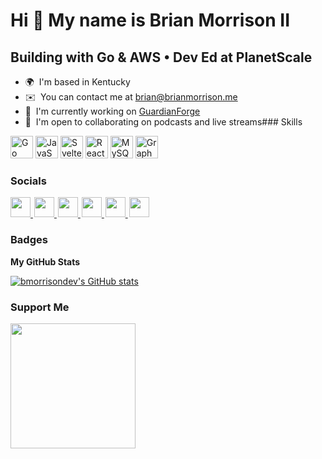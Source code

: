 Hi 👋 My name is Brian Morrison II
==================================

Building with Go & AWS • Dev Ed at PlanetScale
----------------------------------------------

*   🌍  I'm based in Kentucky
*   ✉️  You can contact me at [brian@brianmorrison.me](mailto:brian@brianmorrison.me)
*   🚀  I'm currently working on [GuardianForge](http://guardianforge.net)
*   🤝  I'm open to collaborating on podcasts and live streams### Skills 
<p align="left">
<a href="https://go.dev/doc/" target="_blank" rel="noreferrer"><img src="https://raw.githubusercontent.com/danielcranney/readme-generator/main/public/icons/skills/go-colored.svg" width="36" height="36" alt="Go" /></a>
<a href="https://developer.mozilla.org/en-US/docs/Web/JavaScript" target="_blank" rel="noreferrer"><img src="https://raw.githubusercontent.com/danielcranney/readme-generator/main/public/icons/skills/javascript-colored.svg" width="36" height="36" alt="JavaScript" /></a>
<a href="https://svelte.dev/" target="_blank" rel="noreferrer"><img src="https://raw.githubusercontent.com/danielcranney/readme-generator/main/public/icons/skills/svelte-colored.svg" width="36" height="36" alt="Svelte" /></a>
<a href="https://reactjs.org/" target="_blank" rel="noreferrer"><img src="https://raw.githubusercontent.com/danielcranney/readme-generator/main/public/icons/skills/react-colored.svg" width="36" height="36" alt="React" /></a>
<a href="https://www.mysql.com/" target="_blank" rel="noreferrer"><img src="https://raw.githubusercontent.com/danielcranney/readme-generator/main/public/icons/skills/mysql-colored.svg" width="36" height="36" alt="MySQL" /></a>
<a href="https://graphql.org/" target="_blank" rel="noreferrer"><img src="https://raw.githubusercontent.com/danielcranney/readme-generator/main/public/icons/skills/graphql-colored.svg" width="36" height="36" alt="GraphQL" /></a>
</p>
                    
### Socials

<p align="left">          
<a href="https://discord.com/users/brianmmdev" target="_blank" rel="noreferrer" style="padding-right: 2px;"> <img src="https://raw.githubusercontent.com/danielcranney/readme-generator/main/public/icons/socials/discord.svg" width="32" height="32" /> </a> <a href="https://brianmmdev.hashnode.dev" target="_blank" rel="noreferrer" style="padding-right: 2px;"> <img src="https://raw.githubusercontent.com/danielcranney/readme-generator/main/public/icons/socials/hashnode.svg" width="32" height="32" /> </a> <a href="http://www.instagram.com/brianmmdev" target="_blank" rel="noreferrer" style="padding-right: 2px;"> <img src="https://raw.githubusercontent.com/danielcranney/readme-generator/main/public/icons/socials/instagram.svg" width="32" height="32" /> </a> <a href="https://www.linkedin.com/in/brianmmdev" target="_blank" rel="noreferrer" style="padding-right: 2px;"> <img src="https://raw.githubusercontent.com/danielcranney/readme-generator/main/public/icons/socials/linkedin.svg" width="32" height="32" /> </a> <a href="https://www.twitter.com/brianmmdev" target="_blank" rel="noreferrer" style="padding-right: 2px;"> <img src="https://raw.githubusercontent.com/danielcranney/readme-generator/main/public/icons/socials/twitter.svg" width="32" height="32" /> </a> <a href="https://www.youtube.com/@brianmmdev" target="_blank" rel="noreferrer" style="padding-right: 2px;"> <img src="https://raw.githubusercontent.com/danielcranney/readme-generator/main/public/icons/socials/youtube.svg" width="32" height="32" /> </a>
</p>

### Badges

<b>My GitHub Stats</b>

<a href="http://www.github.com/bmorrisondev"><img src="https://github-readme-stats.vercel.app/api?username=bmorrisondev&show_icons=true&hide=&count_private=true&title_color=0891b2&text_color=ffffff&icon_color=0891b2&bg_color=1c1917&hide_border=true&show_icons=true" alt="bmorrisondev's GitHub stats" /></a>

### Support Me

<a href="https://www.buymeacoffee.com/brianmmdev"><img src="https://cdn.buymeacoffee.com/buttons/v2/default-yellow.png" width="200" /></a>
